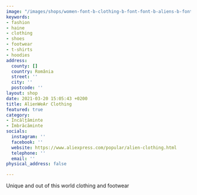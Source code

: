 ```yaml
---
image: "/images/shops/women-font-b-clothing-b-font-font-b-aliens-b-font-cropped-tops-tshirt-short-sleeve.jpg"
keywords:
- fashion
- haine
- clothing
- shoes
- footwear
- t-shirts
- hoodies
address:
  county: []
  country: România
  street: ''
  city: ''
  postcode: ''
layout: shop
date: 2021-03-20 15:05:43 +0200
title: AlienWeAr Clothing
featured: true
category:
- Încălțăminte
- Îmbrăcăminte
socials:
  instagram: ''
  facebook: ''
  website: https://www.aliexpress.com/popular/alien-clothing.html
  telephone: ''
  email: ''
physical_address: false

---
```

Unique and out of this world clothing and footwear